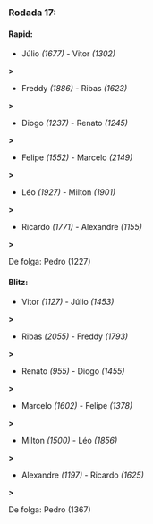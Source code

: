 ### Rodada 17:

#### Rapid:

* Júlio *(1677)*     -     Vitor *(1302)*

 **>** 
* Freddy *(1886)*     -     Ribas *(1623)*

 **>** 
* Diogo *(1237)*     -     Renato *(1245)*

 **>** 
* Felipe *(1552)*     -     Marcelo *(2149)*

 **>** 
* Léo *(1927)*     -     Milton *(1901)*

 **>** 
* Ricardo *(1771)*     -     Alexandre *(1155)*

 **>** 

De folga: Pedro (1227)

#### Blitz:

* Vitor *(1127)*     -     Júlio *(1453)*

 **>** 
* Ribas *(2055)*     -     Freddy *(1793)*

 **>** 
* Renato *(955)*     -     Diogo *(1455)*

 **>** 
* Marcelo *(1602)*     -     Felipe *(1378)*

 **>** 
* Milton *(1500)*     -     Léo *(1856)*

 **>** 
* Alexandre *(1197)*     -     Ricardo *(1625)*

 **>** 

De folga: Pedro (1367)

